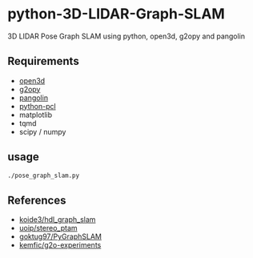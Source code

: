 # python-3D-LIDAR-Graph-SLAM
3D LIDAR Pose Graph SLAM using python, open3d, g2opy and pangolin

## Requirements
  * [open3d](http://www.open3d.org/docs/release/getting_started.html#installing-from-pypi-or-conda)
  * [g2opy](https://github.com/uoip/g2opy)
  * [pangolin](https://github.com/uoip/pangolin)
  * [python-pcl](https://github.com/strawlab/python-pcl)
  * matplotlib
  * tqmd
  * scipy / numpy

## usage
```bash
./pose_graph_slam.py
```
## References
  * [koide3/hdl_graph_slam](https://github.com/koide3/hdl_graph_slam)
  * [uoip/stereo_ptam](https://github.com/uoip/stereo_ptam)
  * [goktug97/PyGraphSLAM](https://github.com/goktug97/PyGraphSLAM)
  * [kemfic/g2o-experiments](https://github.com/kemfic/g2o-experiments)
  
